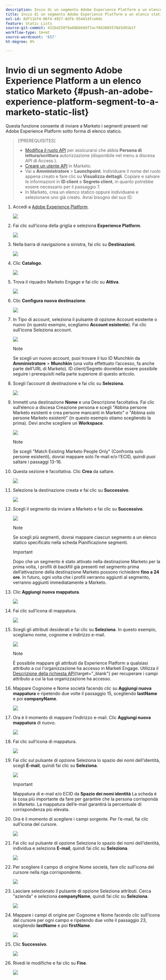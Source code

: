 ```yaml
---
description: Invio di un segmento Adobe Experience Platform a un elenco statico Marketo - Documenti Marketo - Documentazione del prodotto
title: Invio di un segmento Adobe Experience Platform a un elenco statico Marketo
exl-id: 8df11bf4-06f4-4927-8dfb-954414fce6dc
feature: Static Lists
source-git-commit: 431bd258f9a68bbb9df7acf043085578d3d91b1f
workflow-type: tm+mt
source-wordcount: '657'
ht-degree: 0%

---
```


# Invio di un segmento Adobe Experience Platform a un elenco statico Marketo {#push-an-adobe-experience-platform-segment-to-a-marketo-static-list}

Questa funzione consente di inviare a Marketo i segmenti presenti nel Adobe Experience Platform sotto forma di elenco statico.

>[!PREREQUISITES]
>
>* [Modifica il ruolo API](/help/marketo/product-docs/administration/users-and-roles/create-delete-edit-and-change-a-user-role.md#edit-an-existing-role) per assicurarsi che abbia **Persona di lettura/scrittura** autorizzazione (disponibile nel menu a discesa API di Access ).
>* [Creare un utente API](/help/marketo/product-docs/administration/users-and-roles/create-an-api-only-user.md) in Marketo.
>* Vai a **Amministratore** > **Launchpoint**. Individuare il nome del ruolo appena creato e fare clic su **Visualizza dettagli**. Copiare e salvare le informazioni in **ID client** e **Segreto client**, in quanto potrebbe essere necessario per il passaggio 7.
>* In Marketo, crea un elenco statico oppure individuane e selezionane uno già creato. Avrai bisogno del suo ID.

1. Accedi a [Adobe Experience Platform](https://experience.adobe.com/).

   ![](assets/push-an-adobe-experience-platform-segment-1.png)

1. Fai clic sull’icona della griglia e seleziona **Experience Platform**.

   ![](assets/push-an-adobe-experience-platform-segment-2.png)

1. Nella barra di navigazione a sinistra, fai clic su **Destinazioni**.

   ![](assets/push-an-adobe-experience-platform-segment-3.png)

1. Clic **Catalogo**.

   ![](assets/push-an-adobe-experience-platform-segment-4.png)

1. Trova il riquadro Marketo Engage e fai clic su **Attiva**.

   ![](assets/push-an-adobe-experience-platform-segment-5.png)

1. Clic **Configura nuova destinazione**.

   ![](assets/push-an-adobe-experience-platform-segment-6.png)


1. In Tipo di account, seleziona il pulsante di opzione Account esistente o nuovo (in questo esempio, scegliamo **Account esistente**). Fai clic sull’icona Seleziona account.

   ![](assets/push-an-adobe-experience-platform-segment-7.png)

   >[!NOTE]
   >
   >Se scegli un nuovo account, puoi trovare il tuo ID Munchkin da **Amministratore** > **Munchkin** (una volta effettuato l’accesso, fa anche parte dell’URL di Marketo). ID client/Segreto dovrebbe essere possibile seguire i prerequisiti nella parte superiore di questo articolo.

1. Scegli l’account di destinazione e fai clic su **Seleziona**.

   ![](assets/push-an-adobe-experience-platform-segment-8.png)

1. Immetti una destinazione **Nome** e una Descrizione facoltativa. Fai clic sull’elenco a discesa Creazione persona e scegli &quot;Abbina persone Marketo esistenti e crea persone mancanti in Marketo&quot; _o_ &quot;Abbina solo persone Marketo esistenti&quot; (in questo esempio stiamo scegliendo la prima). Devi anche scegliere un **Workspace**.

   ![](assets/push-an-adobe-experience-platform-segment-9.png)

   >[!NOTE]
   >
   >Se scegli &quot;Match Existing Marketo People Only&quot; (Confronta solo persone esistenti), dovrai mappare solo l’e-mail e/o l’ECID, quindi puoi saltare i passaggi 13-16.

1. Questa sezione è facoltativa. Clic **Crea** da saltare.

   ![](assets/push-an-adobe-experience-platform-segment-10.png)

1. Seleziona la destinazione creata e fai clic su **Successivo**.

   ![](assets/push-an-adobe-experience-platform-segment-11.png)

1. Scegli il segmento da inviare a Marketo e fai clic su **Successivo**.

   ![](assets/push-an-adobe-experience-platform-segment-12.png)

   >[!NOTE]
   >
   >Se scegli più segmenti, dovrai mappare ciascun segmento a un elenco statico specificato nella scheda Pianificazione segmenti.

   >[!IMPORTANT]
   >
   >Dopo che un segmento è stato attivato nella destinazione Marketo per la prima volta, i profili di backfill già presenti nel segmento prima dell’attivazione della destinazione Marketo possono richiedere **fino a 24 ore**. In futuro, ogni volta che i profili verranno aggiunti al segmento, verranno aggiunti immediatamente a Marketo.

1. Clic **Aggiungi nuova mappatura**.

   ![](assets/push-an-adobe-experience-platform-segment-13.png)

1. Fai clic sull’icona di mappatura.

   ![](assets/push-an-adobe-experience-platform-segment-14.png)

1. Scegli gli attributi desiderati e fai clic su **Seleziona**. In questo esempio, scegliamo nome, cognome e indirizzo e-mail.

   ![](assets/push-an-adobe-experience-platform-segment-15.png)

   >[!NOTE]
   >
   >È possibile mappare gli attributi da Experience Platform a qualsiasi attributo a cui l&#39;organizzazione ha accesso in Marketi Engage. Utilizza il [Descrizione della richiesta API](https://developers.marketo.com/rest-api/lead-database/leads/#describe){target="_blank"} per recuperare i campi attributo a cui la tua organizzazione ha accesso.

1. Mappare Cognome e Nome società facendo clic su **Aggiungi nuova mappatura** e ripetendo due volte il passaggio 15, scegliendo **lastName** e poi **companyName**.

   ![](assets/push-an-adobe-experience-platform-segment-16.png)

1. Ora è il momento di mappare l’indirizzo e-mail. Clic **Aggiungi nuova mappatura** di nuovo.

   ![](assets/push-an-adobe-experience-platform-segment-17.png)

1. Fai clic sull’icona di mappatura.

   ![](assets/push-an-adobe-experience-platform-segment-18.png)

1. Fai clic sul pulsante di opzione Seleziona lo spazio dei nomi dell’identità, scegli  **E-mail**, quindi fai clic su **Seleziona**.

   ![](assets/push-an-adobe-experience-platform-segment-19.png)

   >[!IMPORTANT]
   >
   >Mappatura di e-mail e/o ECID da **Spazio dei nomi identità** La scheda è la cosa più importante da fare per garantire che la persona corrisponda in Marketo. La mappatura dell’e-mail garantirà la percentuale di corrispondenza più elevata.

1. Ora è il momento di scegliere i campi sorgente. Per l’e-mail, fai clic sull’icona del cursore.

   ![](assets/push-an-adobe-experience-platform-segment-20.png)

1. Fai clic sul pulsante di opzione Seleziona lo spazio dei nomi dell’identità, individua e seleziona **E-mail**, quindi fai clic su **Seleziona**.

   ![](assets/push-an-adobe-experience-platform-segment-21.png)

1. Per scegliere il campo di origine Nome società, fare clic sull&#39;icona del cursore nella riga corrispondente.

   ![](assets/push-an-adobe-experience-platform-segment-22.png)

1. Lasciare selezionato il pulsante di opzione Seleziona attributi. Cerca &quot;azienda&quot; e seleziona **companyName**, quindi fai clic su **Seleziona**.

   ![](assets/push-an-adobe-experience-platform-segment-23.png)

1. Mappare i campi di origine per Cognome e Nome facendo clic sull&#39;icona del cursore per ogni campo e ripetendo due volte il passaggio 23, scegliendo **lastName** e poi **firstName**.

   ![](assets/push-an-adobe-experience-platform-segment-24.png)

1. Clic **Successivo**.

   ![](assets/push-an-adobe-experience-platform-segment-25.png)

1. Rivedi le modifiche e fai clic su **Fine**.

   ![](assets/push-an-adobe-experience-platform-segment-26.png)
